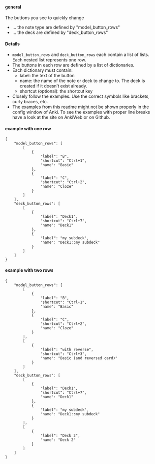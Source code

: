 #### general

The buttons you see to quickly change 

- ... the note type are defined by "model_button_rows"
- ... the deck are defined by "deck_button_rows"

#### Details

- `model_button_rows` and `deck_button_rows` each contain a list of lists. Each nested list represents one row.
- The buttons in each row are defined by a list of dictionaries.
- Each dictionary must contain:
    - label: the text of the button
    - name:  the name of the note or deck to change to. The deck is created if it doesn’t
      exist already.
    - shortcut (optional): the shortcut key
- Closely follow the examples. Use the correct symbols like brackets, curly braces, etc.
- The examples from this readme might not be shown properly in the config window of Anki. To see the examples with proper 
  line breaks have a look at the site on AnkiWeb or on Github.

#### example with one row 

```
{
    "model_button_rows": [
        [
            {
                "label": "B",
                "shortcut": "Ctrl+1",
                "name": "Basic"
            },
            {
                "label": "C",
                "shortcut": "Ctrl+2",
                "name": "Cloze"
            }
        ]
    ],
    "deck_button_rows": [
        [
            {
                "label": "Deck1",
                "shortcut": "Ctrl+7",
                "name": "Deck1"
            },
            {
                "label": "my subdeck",
                "name": "Deck1::my subdeck"
            }
        ]
    ]
}
```

#### example with two rows 

```
{
    "model_button_rows": [
        [
            {
                "label": "B",
                "shortcut": "Ctrl+1",
                "name": "Basic"
            },
            {
                "label": "C",
                "shortcut": "Ctrl+2",
                "name": "Cloze"
            }
        ],
        [
            {
                "label": "with reverse",
                "shortcut": "Ctrl+3",
                "name": "Basic (and reversed card)"
            }
        ]
    ],
    "deck_button_rows": [
        [
            {
                "label": "Deck1",
                "shortcut": "Ctrl+7",
                "name": "Deck1"
            },
            {
                "label": "my subdeck",
                "name": "Deck1::my subdeck"
            }
        ],
        [
            {
                "label": "Deck 2",
                "name": "Deck 2"
            }
        ]
    ]
}
```

